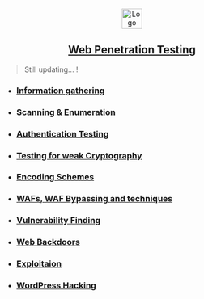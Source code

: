 <br />
<p align="center">
  <a href="https://github.com/sarathlalup">
    <img src="https://encrypted-tbn0.gstatic.com/images?q=tbn:ANd9GcS9GTygKCfb-y1CpR9-kO6KFxuFsPaot6O3JD7OMMf8xWLOh_57DA&s" alt="Logo" width="40" height="40">
  <h2 align="center">Web Penetration Testing </h2>
    
   </a>
  

  

 
</p>

> Still updating...   !

* ###  [  Information gathering](https://github.com/sarathlalup/Penetration-Testing/blob/master/Website%20Hacking/Web%20Information%20Gathering/README.md)

 * ###  [  Scanning & Enumeration](https://github.com/sarathlalup/Penetration-Testing/blob/master/Website%20Hacking/Web%20Scanning%20%26%20Enumeration/README.md)
   
 * ###  [ Authentication Testing](https://github.com/sarathlalup/Penetration-Testing/blob/master/Website%20Hacking/Authentication%20Testing/README.md )  

 * ###  [ Testing for weak Cryptography ](https://github.com/sarathlalup/Penetration-Testing/blob/master/Website%20Hacking/SSL%20%26%20TLS/README.md )
   
 * ###  [ Encoding Schemes](https://github.com/sarathlalup/Penetration-Testing/blob/master/Website%20Hacking/Encoding%20Schemes/README.md )
   
 * ###  [ WAFs, WAF Bypassing and techniques ](https://github.com/sarathlalup/Cyber-security/blob/master/Website%20Hacking/Bypassing-Web%20Application%20Firewalls/README.md )

* ###  [Vulnerability Finding](https://github.com/sarathlalup/Penetration-Testing/blob/master/Website%20Hacking/Web%20Vulnerability%20Scanning/README.md)
      
* ###  [ Web Backdoors](https://github.com/sarathlalup/Cyber-security/tree/master/Website%20Hacking/Web%20Backdoors)

* ###  [ Exploitaion](https://github.com/sarathlalup/Penetration-Testing/blob/master/Website%20Hacking/Web%20Attacks/README.md)

* ###  [ WordPress Hacking]( )
